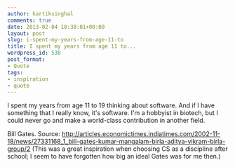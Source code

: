 ```yaml
---
author: kartiksinghal
comments: true
date: 2013-02-04 18:38:01+00:00
layout: post
slug: i-spent-my-years-from-age-11-to
title: I spent my years from age 11 to...
wordpress_id: 530
post_format:
- Quote
tags:
- inspiration
- quote
---
```


I spent my years from age 11 to 19 thinking about software. And if I have something that I really know, it's software. I'm a hobbyist in biotech, but I could never go and make a world-class contribution in another field.

Bill Gates. Source: http://articles.economictimes.indiatimes.com/2002-11-18/news/27331168_1_bill-gates-kumar-mangalam-birla-aditya-vikram-birla-group/2 (This was a great inspiration when choosing CS as a discipline after school; I seem to have forgotten how big an ideal Gates was for me then.)
